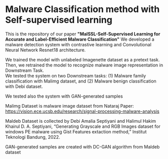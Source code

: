 # Malware Classification method with Self-supervised learning

This is the repository of our paper **"MalSSL-Self-Supervised Learning for Accurate and Label-Efficient Malware Classification"**
We developed a malware detection system with contrastive learning and Convolutional Neural Network Resnet18 architecture. 

We trained the model with unlabeled Imagenette dataset as a pretext task. 
Then, we retrained the model to recognize malware image representation in Downstream Task.  
We tested the system on two Downstream tasks: 
(1) Malware family classification with Malimg dataset, and 
(2) Malware benign classification with Debi dataset. 

We tested also the system with GAN-generated samples

Malimg Dataset is malware image dataset from Nataraj Paper:
https://vision.ece.ucsb.edu/research/signal-processing-malware-analysis

Maldeb Dataset is collected by Debi Amalia Septiyani and Halimul Hakim Khairul
D. A. Septiyani, “Generating Grayscale and RGB Images dataset for windows PE malware using Gist Features extaction method,” Institut Teknologi Bandung, 2022.

GAN-generated samples are created with DC-GAN algorithm from Maldeb dataset
